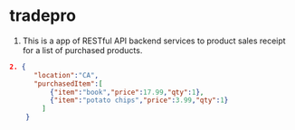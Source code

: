 # tradepro

1. This is a app of RESTful API backend services to product sales receipt for a list of purchased products.

```json
2. {
      "location":"CA",
      "purchasedItem":[
          {"item":"book","price":17.99,"qty":1},
          {"item":"potato chips","price":3.99,"qty":1}
        ]
    }

```
